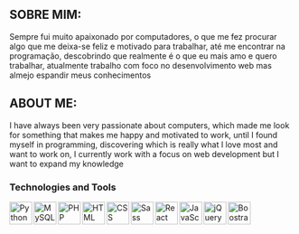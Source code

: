 <link rel="stylesheet" type='text/css' href="https://cdn.jsdelivr.net/gh/devicons/devicon@latest/devicon.min.css" />
          
<h2>SOBRE MIM:</h2>

<p>Sempre fui muito apaixonado por computadores, o que me fez procurar algo que me deixa-se feliz e motivado para trabalhar, até me encontrar na programação, descobrindo
que realmente é o que eu mais amo e quero trabalhar, atualmente trabalho com foco no desenvolvimento web mas almejo espandir meus conhecimentos</p>

<h2>ABOUT ME:</h2>

<p>I have always been very passionate about computers, which made me look for something that makes me happy and motivated to work, until I found myself in programming, discovering
which is really what I love most and want to work on, I currently work with a focus on web development but I want to expand my knowledge</p>



### Technologies and Tools

<img align="left" alt="Python" width="40px" src="https://cdn.jsdelivr.net/gh/devicons/devicon@latest/icons/python/python-original-wordmark.svg" />
<img align="left" alt="MySQL" width="40px" src="https://cdn.jsdelivr.net/gh/devicons/devicon@latest/icons/mysql/mysql-original-wordmark.svg" />
<img align="left" alt="PHP" width="40px" src="https://cdn.jsdelivr.net/gh/devicons/devicon@latest/icons/php/php-original.svg" />
<img align="left" alt="HTML" width="40px" src="https://cdn.jsdelivr.net/gh/devicons/devicon@latest/icons/html5/html5-plain-wordmark.svg" />
<img align="left" alt="CSS" width="40px" src="https://cdn.jsdelivr.net/gh/devicons/devicon@latest/icons/css3/css3-plain-wordmark.svg" />
<img align="left" alt="Sass" width="40px" src="https://cdn.jsdelivr.net/gh/devicons/devicon@latest/icons/sass/sass-original.svg" />
<img align="left" alt="React" width="40px" src="https://cdn.jsdelivr.net/gh/devicons/devicon@latest/icons/react/react-original-wordmark.svg" />
<img align="left" alt="JavaScript" width="40px" src="https://cdn.jsdelivr.net/gh/devicons/devicon@latest/icons/javascript/javascript-plain.svg" />
<img align="left" alt="jQuery" width="40px" src="https://cdn.jsdelivr.net/gh/devicons/devicon@latest/icons/jquery/jquery-original-wordmark.svg" />
<img align="left" alt="Boostrap" width="40px" src="https://cdn.jsdelivr.net/gh/devicons/devicon@latest/icons/bootstrap/bootstrap-original.svg" />


<br />
